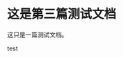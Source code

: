 <properties
	pageTitle="这是第三篇 | Azure"
	description="这是第三篇测试文档"
	services="demo-service"
	documentationCenter=""
	authors=""
	manager=""
	editor=""/>

<tags
	ms.service="demo-service"
	ms.date=""
	wacn.date="09/08/2016"/>


# 这是第三篇测试文档

这只是一篇测试文档。

test
